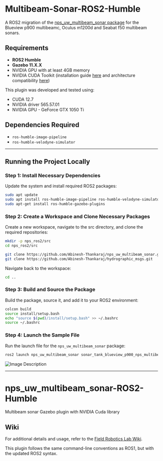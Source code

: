 # Multibeam-Sonar-ROS2-Humble

A ROS2 migration of the [nps_uw_multibeam_sonar package](https://github.com/Field-Robotics-Lab/nps_uw_multibeam_sonar) for the  Blueview p900 multibeamc, Oculus m1200d and Seabat f50 multibeam sonars. 

## Requirements

- **ROS2 Humble**
- **Gazebo 11.X.X**
- NVIDIA GPU with at least 4GB memory
- NVIDIA CUDA Toolkit (installation guide [here](https://docs.nvidia.com/cuda/cuda-installation-guide-linux/index.html) and architecture compatibility [here](https://docs.nvidia.com/cuda/cuda-toolkit-release-notes/index.html))

This plugin was developed and tested using:
- CUDA 12.7
- NVIDIA driver 565.57.01
- NVIDIA GPU - GeForce GTX 1050 Ti

## Dependencies Required

- `ros-humble-image-pipeline`
- `ros-humble-velodyne-simulator`

---

## Running the Project Locally

### Step 1: Install Necessary Dependencies
Update the system and install required ROS2 packages:
```bash
sudo apt update
sudo apt install ros-humble-image-pipeline ros-humble-velodyne-simulator
sudo apt-get install ros-humble-gazebo-plugins
```

### Step 2: Create a Workspace and Clone Necessary Packages
Create a new workspace, navigate to the src directory, and clone the required repositories:
```bash
mkdir -p nps_ros2/src
cd nps_ros2/src

git clone https://github.com/Abinesh-Thankaraj/nps_uw_multibeam_sonar.git
git clone https://github.com/Abinesh-Thankaraj/hydrographic_msgs.git
```
Navigate back to the workspace:
```bash
cd ..
```

### Step 3: Build and Source the Package
Build the package, source it, and add it to your ROS2 environment:
```bash
colcon build
source install/setup.bash
echo "source $(pwd)/install/setup.bash" >> ~/.bashrc
source ~/.bashrc
```

### Step 4: Launch the Sample File
Run the launch file for the `nps_uw_multibeam_sonar` package:
```bash
ros2 launch nps_uw_multibeam_sonar sonar_tank_blueview_p900_nps_multibeam.launch.py
```
![Image Description](FLS-Sample.png)

---

# nps_uw_multibeam_sonar-ROS2-Humble
Multibeam sonar Gazebo plugin with NVIDIA Cuda library 

## Wiki

For additional details and usage, refer to the [Field Robotics Lab Wiki](https://github.com/Field-Robotics-Lab/dave/wiki/Multibeam-Forward-Looking-Sonar).

This plugin follows the same command-line conventions as ROS1, but with the updated ROS2 syntax.
